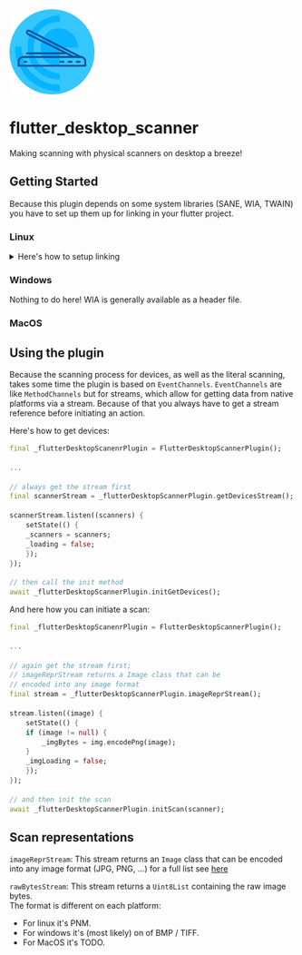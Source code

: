 <img src="assets/desktop_scanner_logo.png" width="150" alt="flutter desktop scanner logo" />  

# flutter_desktop_scanner

Making scanning with physical scanners on desktop a breeze!

## Getting Started

Because this plugin depends on some system libraries (SANE, WIA, TWAIN) you have to set up them up for linking in your flutter project.  

### Linux

<details>
<summary>Here's how to setup linking</summary>

In `./linux/CMakeLists.txt` under:

```cmake
apply_standard_settings(${BINARY_NAME})
```

add:

```cmake
set(LINKER_FLAGS "-lsane")
set(CMAKE_EXE_LINKER_FLAGS "${CMAKE_EXE_LINKER_FLAGS} ${LINKER_FLAGS}")
```

</details>

### Windows

Nothing to do here! WIA is generally available as a header file.

### MacOS

## Using the plugin
Because the scanning process for devices, as well as the literal scanning, takes some time the plugin is based on `EventChannels`. `EventChannels` are like `MethodChannels` but for streams, which allow for getting data from native platforms via a stream. Because of that you always have to get a stream reference before initiating an action.

Here's how to get devices:

```dart
final _flutterDesktopScanenrPlugin = FlutterDesktopScannerPlugin();

...

// always get the stream first
final scannerStream = _flutterDesktopScannerPlugin.getDevicesStream();

scannerStream.listen((scanners) {
    setState(() {
    _scanners = scanners;
    _loading = false;
    });
});

// then call the init method
await _flutterDesktopScannerPlugin.initGetDevices();
```

And here how you can initiate a scan:

```dart
final _flutterDesktopScanenrPlugin = FlutterDesktopScannerPlugin();

...

// again get the stream first;
// imageReprStream returns a Image class that can be
// encoded into any image format
final stream = _flutterDesktopScannerPlugin.imageReprStream();

stream.listen((image) {
    setState(() {
    if (image != null) {
        _imgBytes = img.encodePng(image);
    }
    _imgLoading = false;
    });
});

// and then init the scan
await _flutterDesktopScannerPlugin.initScan(scanner);
```

## Scan representations

`imageReprStream`: This stream returns an `Image` class that can be encoded into any image format (JPG, PNG, ...) for a full list see [here](https://github.com/brendan-duncan/image/blob/main/doc/formats.md)

`rawBytesStream`: This stream returns a `Uint8List` containing the raw image bytes.  
The format is different on each platform:
- For linux it's PNM.
- For windows it's (most likely) on of BMP / TIFF.
- For MacOS it's TODO.
